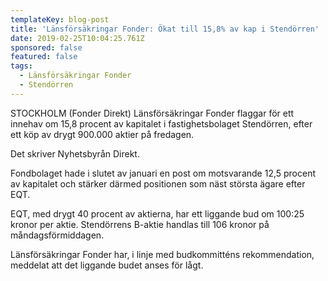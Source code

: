```yaml
---
templateKey: blog-post
title: 'Länsförsäkringar Fonder: Ökat till 15,8% av kap i Stendörren'
date: 2019-02-25T10:04:25.761Z
sponsored: false
featured: false
tags:
  - Länsförsäkringar Fonder
  - Stendörren
---
```

STOCKHOLM (Fonder Direkt) Länsförsäkringar Fonder flaggar för ett innehav om 15,8 procent av kapitalet i fastighetsbolaget Stendörren, efter ett köp av drygt 900.000 aktier på fredagen.



Det skriver Nyhetsbyrån Direkt.



Fondbolaget hade i slutet av januari en post om motsvarande 12,5 procent av kapitalet och stärker därmed positionen som näst största ägare efter EQT.



EQT, med drygt 40 procent av aktierna, har ett liggande bud om 100:25 kronor per aktie. Stendörrens B-aktie handlas till 106 kronor på måndagsförmiddagen.



Länsförsäkringar Fonder har, i linje med budkommitténs rekommendation, meddelat att det liggande budet anses för lågt.
